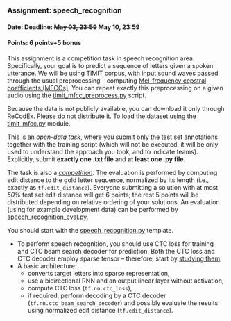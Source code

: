 ### Assignment: speech_recognition
#### Date: Deadline: ~~May 03, 23:59~~ May 10, 23:59
#### Points: 6 points+5 bonus

This assignment is a competition task in speech recognition area. Specifically,
your goal is to predict a sequence of letters given a spoken utterance.
We will be using TIMIT corpus, with input sound waves passed through the usual
preprocessing – computing
[Mel-frequency cepstral coefficients (MFCCs)](https://en.wikipedia.org/wiki/Mel-frequency_cepstrum).
You can repeat exactly this preprocessing on a given audio
using the [timit_mfcc_preprocess.py](https://github.com/ufal/npfl114/tree/master/labs/08/timit_mfcc_preprocess.py)
script.

Because the data is not publicly available, you can download it only through
ReCodEx. Please do not distribute it. To load the dataset using the
[timit_mfcc.py](https://github.com/ufal/npfl114/tree/master/labs/08/timit_mfcc.py) module.

This is an _open-data task_, where you submit only the test set annotations
together with the training script (which will not be executed, it will be
only used to understand the approach you took, and to indicate teams).
Explicitly, submit **exactly one .txt file** and **at least one .py file**.


The task is also a [_competition_](#competitions). The evaluation is performed
by computing edit distance to the gold letter sequence, normalized by its length
(i.e., exactly as `tf.edit_distance`). Everyone submitting a solution with at
most _50%_ test set edit distance will get 6 points; the rest 5 points will be distributed
depending on relative ordering of your solutions. An evaluation (using for example development data)
can be performed by
[speech_recognition_eval.py](https://github.com/ufal/npfl114/tree/master/labs/08/speech_recognition_eval.py).

You should start with the
[speech_recognition.py](https://github.com/ufal/npfl114/tree/master/labs/08/speech_recognition.py)
template.
- To perform speech recognition, you should use CTC loss for training and CTC
  beam search decoder for prediction. Both the CTC loss and CTC decoder employ
  sparse tensor – therefore, start by
  [studying them](https://www.tensorflow.org/api_docs/python/tf/sparse/SparseTensor).
- A basic architecture:
  - converts target letters into sparse representation,
  - use a bidirectional RNN and an output linear layer without activation,
  - compute CTC loss (`tf.nn.ctc_loss`),
  - if required, perform decoding by a CTC decoder (`tf.nn.ctc_beam_search_decoder`)
    and possibly evaluate the results using normalized edit distance (`tf.edit_distance`).
